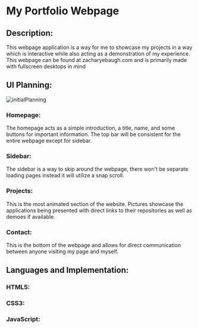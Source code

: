# My Portfolio Webpage
## Description:
This webpage application is a way for me to showcase my projects in a way which is interactive while also acting as a demonstration of my experience.  This webpage can be found at zacharyebaugh.com and is primarily made with fullscreen desktops in mind
## UI Planning:
![initialPlanning](https://user-images.githubusercontent.com/69406106/168958568-f3fb1591-c39a-4cf3-8f01-f35face4869b.PNG)
### Homepage:
The homepage acts as a simple introduction, a title, name, and some buttons for important information.  The top bar will be consistent for the entire webpage except for sidebar.
### Sidebar:
The sidebar is a way to skip around the webpage, there won't be separate loading pages instead it will utilize a snap scroll.
### Projects:
This is the most animated section of the website.  Pictures showcase the applications being presented with direct links to their repositories as well as demoes if available.
### Contact:
This is the bottom of the webpage and allows for direct communication between anyone visiting my page and myself.
## Languages and Implementation:
### HTML5:

### CSS3:

### JavaScript:

